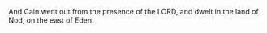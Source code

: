 And Cain went out from the presence of the LORD, and dwelt in the land of Nod, on the east of Eden.
